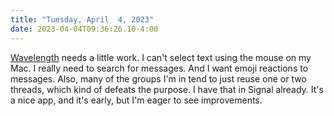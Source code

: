 ```yaml
---
title: "Tuesday, April  4, 2023"
date: 2023-04-04T09:36:26.10-4:00
---
```


[Wavelength](https://www.wavelength.app/) needs a little work. I can't select text using the mouse on my Mac. I really need to search for messages. And I want emoji reactions to messages. Also, many of the groups I'm in tend to just reuse one or two threads, which kind of defeats the purpose. I have that in Signal already. It's a nice app, and it's early, but I'm eager to see improvements.
